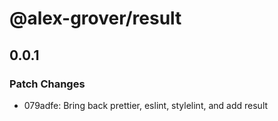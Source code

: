 # @alex-grover/result

## 0.0.1

### Patch Changes

- 079adfe: Bring back prettier, eslint, stylelint, and add result
